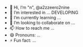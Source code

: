 - 👋 Hi, I’m "n", @a2zzeero2nine
- 👀 I’m interested in ... DEVELOPING
- 🌱 I’m currently learning ... 
- 💞️ I’m looking to collaborate on ...
- 📫 How to reach me ...
- 😄 Pronouns: ...
- ⚡ Fun fact: ...

<!---
a2zzeero2nine/a2zzeero2nine is a ✨ special ✨ repository because its `README.md` (this file) appears on your GitHub profile.
You can click the Preview link to take a look at your changes.
--->

